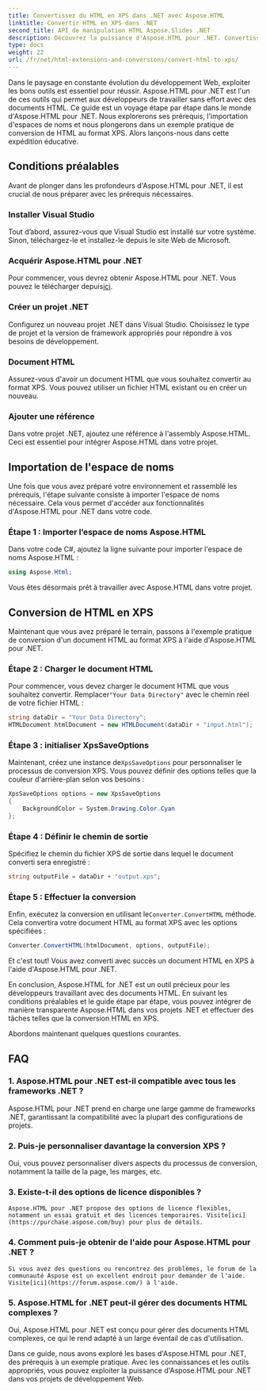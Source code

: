 ```yaml
---
title: Convertissez du HTML en XPS dans .NET avec Aspose.HTML
linktitle: Convertir HTML en XPS dans .NET
second_title: API de manipulation HTML Aspose.Slides .NET
description: Découvrez la puissance d'Aspose.HTML pour .NET. Convertissez du HTML en XPS sans effort. Conditions préalables, guide étape par étape et FAQ inclus.
type: docs
weight: 22
url: /fr/net/html-extensions-and-conversions/convert-html-to-xps/
---
```


Dans le paysage en constante évolution du développement Web, exploiter les bons outils est essentiel pour réussir. Aspose.HTML pour .NET est l'un de ces outils qui permet aux développeurs de travailler sans effort avec des documents HTML. Ce guide est un voyage étape par étape dans le monde d'Aspose.HTML pour .NET. Nous explorerons ses prérequis, l'importation d'espaces de noms et nous plongerons dans un exemple pratique de conversion de HTML au format XPS. Alors lançons-nous dans cette expédition éducative.

## Conditions préalables

Avant de plonger dans les profondeurs d'Aspose.HTML pour .NET, il est crucial de nous préparer avec les prérequis nécessaires.

### Installer Visual Studio

Tout d’abord, assurez-vous que Visual Studio est installé sur votre système. Sinon, téléchargez-le et installez-le depuis le site Web de Microsoft.

### Acquérir Aspose.HTML pour .NET

 Pour commencer, vous devrez obtenir Aspose.HTML pour .NET. Vous pouvez le télécharger depuis[ici](https://releases.aspose.com/html/net/).

### Créer un projet .NET

Configurez un nouveau projet .NET dans Visual Studio. Choisissez le type de projet et la version de framework appropriés pour répondre à vos besoins de développement.

### Document HTML

Assurez-vous d'avoir un document HTML que vous souhaitez convertir au format XPS. Vous pouvez utiliser un fichier HTML existant ou en créer un nouveau.

### Ajouter une référence

Dans votre projet .NET, ajoutez une référence à l'assembly Aspose.HTML. Ceci est essentiel pour intégrer Aspose.HTML dans votre projet.

## Importation de l'espace de noms

Une fois que vous avez préparé votre environnement et rassemblé les prérequis, l'étape suivante consiste à importer l'espace de noms nécessaire. Cela vous permet d'accéder aux fonctionnalités d'Aspose.HTML pour .NET dans votre code.

### Étape 1 : Importer l’espace de noms Aspose.HTML

Dans votre code C#, ajoutez la ligne suivante pour importer l'espace de noms Aspose.HTML :

```csharp
using Aspose.Html;
```

Vous êtes désormais prêt à travailler avec Aspose.HTML dans votre projet.

## Conversion de HTML en XPS

Maintenant que vous avez préparé le terrain, passons à l'exemple pratique de conversion d'un document HTML au format XPS à l'aide d'Aspose.HTML pour .NET.

### Étape 2 : Charger le document HTML

 Pour commencer, vous devez charger le document HTML que vous souhaitez convertir. Remplacer`"Your Data Directory"` avec le chemin réel de votre fichier HTML :

```csharp
string dataDir = "Your Data Directory";
HTMLDocument htmlDocument = new HTMLDocument(dataDir + "input.html");
```

### Étape 3 : initialiser XpsSaveOptions

 Maintenant, créez une instance de`XpsSaveOptions` pour personnaliser le processus de conversion XPS. Vous pouvez définir des options telles que la couleur d'arrière-plan selon vos besoins :

```csharp
XpsSaveOptions options = new XpsSaveOptions
{
    BackgroundColor = System.Drawing.Color.Cyan
};
```

### Étape 4 : Définir le chemin de sortie

Spécifiez le chemin du fichier XPS de sortie dans lequel le document converti sera enregistré :

```csharp
string outputFile = dataDir + "output.xps";
```

### Étape 5 : Effectuer la conversion

 Enfin, exécutez la conversion en utilisant le`Converter.ConvertHTML` méthode. Cela convertira votre document HTML au format XPS avec les options spécifiées :

```csharp
Converter.ConvertHTML(htmlDocument, options, outputFile);
```

Et c'est tout! Vous avez converti avec succès un document HTML en XPS à l'aide d'Aspose.HTML pour .NET.

En conclusion, Aspose.HTML for .NET est un outil précieux pour les développeurs travaillant avec des documents HTML. En suivant les conditions préalables et le guide étape par étape, vous pouvez intégrer de manière transparente Aspose.HTML dans vos projets .NET et effectuer des tâches telles que la conversion HTML en XPS.

Abordons maintenant quelques questions courantes.

## FAQ

### 1. Aspose.HTML pour .NET est-il compatible avec tous les frameworks .NET ?
   Aspose.HTML pour .NET prend en charge une large gamme de frameworks .NET, garantissant la compatibilité avec la plupart des configurations de projets.

### 2. Puis-je personnaliser davantage la conversion XPS ?
   Oui, vous pouvez personnaliser divers aspects du processus de conversion, notamment la taille de la page, les marges, etc.

### 3. Existe-t-il des options de licence disponibles ?
    Aspose.HTML pour .NET propose des options de licence flexibles, notamment un essai gratuit et des licences temporaires. Visite[ici](https://purchase.aspose.com/buy) pour plus de détails.

### 4. Comment puis-je obtenir de l'aide pour Aspose.HTML pour .NET ?
    Si vous avez des questions ou rencontrez des problèmes, le forum de la communauté Aspose est un excellent endroit pour demander de l'aide. Visite[ici](https://forum.aspose.com/) à l'aide.

### 5. Aspose.HTML for .NET peut-il gérer des documents HTML complexes ?
   Oui, Aspose.HTML pour .NET est conçu pour gérer des documents HTML complexes, ce qui le rend adapté à un large éventail de cas d'utilisation.

Dans ce guide, nous avons exploré les bases d'Aspose.HTML pour .NET, des prérequis à un exemple pratique. Avec les connaissances et les outils appropriés, vous pouvez exploiter la puissance d'Aspose.HTML pour .NET dans vos projets de développement Web.